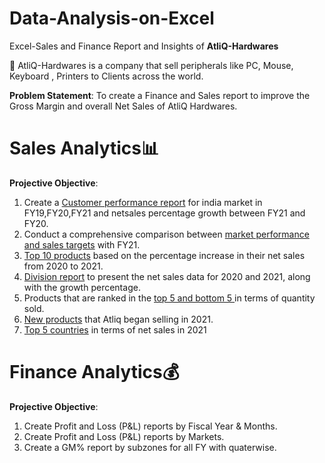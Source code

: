 # Data-Analysis-on-Excel
Excel-Sales and Finance Report and Insights of **AtliQ-Hardwares**

🔹 AtliQ-Hardwares is a company that sell peripherals like PC, Mouse, Keyboard , Printers to Clients across the world.

**Problem Statement**: To create a Finance and Sales report to improve the Gross Margin and overall Net Sales of AtliQ Hardwares.

# Sales Analytics📊
**Projective Objective**:
1) Create a [Customer performance report](https://github.com/clavitvenky/Data-Analysis-on-Excel/blob/9ef7a43bd14ff156193f80e539b1976faf1cbd6c/customer%20perfomance%20report.pdf) for india market in FY19,FY20,FY21 and netsales percentage growth between FY21 and FY20.
2) Conduct a comprehensive comparison between [market performance and sales targets](https://github.com/clavitvenky/Data-Analysis-on-Excel/blob/65d966612349aef9e070e8ea5fd572bd9753e216/market%20performance%20with%20target%20sales.pdf) with FY21.
3) [Top 10 products](https://github.com/clavitvenky/Data-Analysis-on-Excel/blob/81e76da381365d07119957511bc5bd2f9d0442c1/Top10%20products.pdf) based on the percentage increase in their net sales from 2020 to 2021.
4) [Division report](https://github.com/clavitvenky/Data-Analysis-on-Excel/blob/f6cf80d4691243a83a9922a93b523223cdc1c043/Division%20report.pdf) to present the net sales data for 2020 and 2021, along with the growth percentage.
5) Products that are ranked in the [top 5 and bottom 5 ](https://github.com/clavitvenky/Data-Analysis-on-Excel/blob/576c197748016b26d61d8c8245b8276ec17755da/Top%205%20and%20bottom%205%20products%20by%20qty.pdf)in terms of quantity sold.
6) [New products](https://github.com/clavitvenky/Data-Analysis-on-Excel/blob/19c212f35058c0da27739be2fc669168c8ced1ed/New%20products%20in%202021.pdf) that Atliq began selling in 2021.
7) [Top 5 countries](https://github.com/clavitvenky/Data-Analysis-on-Excel/blob/15ce126caf8a1d749c4c0d578f275a5849dc4df5/Top%205%20contries%20in%202021.pdf) in terms of net sales in 2021

# Finance Analytics💰
**Projective Objective**:
1. Create Profit and Loss (P&L) reports by Fiscal Year & Months.
2. Create Profit and Loss (P&L) reports by Markets.
3. Create a GM% report by subzones for all FY with quaterwise.
